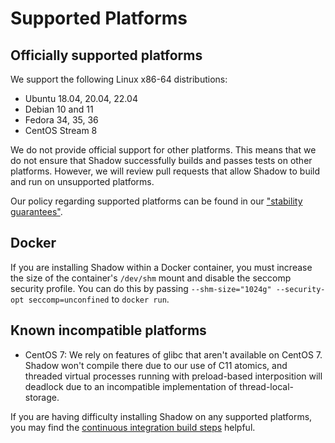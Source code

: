 # Supported Platforms

## Officially supported platforms

We support the following Linux x86-64 distributions:

- Ubuntu 18.04, 20.04, 22.04
- Debian 10 and 11
- Fedora 34, 35, 36
- CentOS Stream 8

We do not provide official support for other platforms. This means that we do
not ensure that Shadow successfully builds and passes tests on other platforms.
However, we will review pull requests that allow Shadow to build and run on
unsupported platforms.

Our policy regarding supported platforms can be found in our ["stability
guarantees"](semver.md).

## Docker

If you are installing Shadow within a Docker container, you must increase the
size of the container's `/dev/shm` mount and disable the seccomp security
profile. You can do this by passing `--shm-size="1024g" --security-opt
seccomp=unconfined` to `docker run`.

## Known incompatible platforms

- CentOS 7: We rely on features of glibc that aren't available on CentOS 7.
  Shadow won't compile there due to our use of C11 atomics, and threaded
  virtual processes running with preload-based interposition will deadlock due
  to an incompatible implementation of thread-local-storage.

If you are having difficulty installing Shadow on any supported platforms, you
may find the [continuous integration build
steps](https://github.com/shadow/shadow/blob/main/.github/workflows/run_tests.yml)
helpful.
